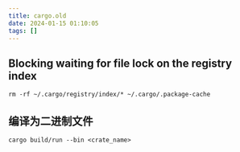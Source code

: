 ```yaml
---
title: cargo.old
date: 2024-01-15 01:10:05
tags: []
---
```

## Blocking waiting for file lock on the registry index

```
rm -rf ~/.cargo/registry/index/* ~/.cargo/.package-cache
```

## 编译为二进制文件

```
cargo build/run --bin <crate_name>
```

